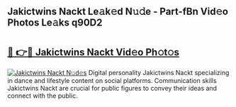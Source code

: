 ## Jakictwins Nackt Le𝚊k𝚎d N𝚞𝚍e - Part-fBn Vid𝚎o Photos Le𝚊ks q90D2

# <h2><a href="http://fb0upi.evod.top/?m=Jakictwins+Nackt">🔗 👉🔴 Jakictwins Nackt Vid𝚎o Ph𝚘t𝚘s</a></h2>

[![Jakictwins Nackt N𝚞d𝚎s](https://i.imgur.com/8V9OHl7.gif)](http://fb0upi.evod.top/?m=Jakictwins+Nackt)
Digital personality Jakictwins Nackt specializing in dance and lifestyle content on social platforms. Communication skills Jakictwins Nackt are crucial for public figures to convey their ideas and connect with the public. 
